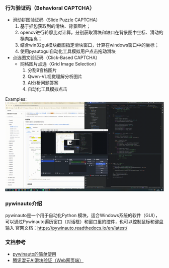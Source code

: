 ### 行为验证码（Behavioral CAPTCHA）
- 滑动拼图验证码（Slide Puzzle CAPTCHA）
    1. 基于抓包获取到的滑块、背景图片；
    2. opencv进行轮廓比对计算，分别获取滑块和缺口在背景图中坐标、滑动的横向距离；
    3. 结合win32gui模块截图指定滑块窗口，计算在windows窗口中的坐标；
    4. 使用pyautogui自动化工具模拟用户点击拖动滑块
- 点选图文验证码（Click-Based CAPTCHA）
  - 网格图片点选（Grid Image Selection）
    1. 分割9宫格图片
    2. Qwen-VL视觉理解分析图片
    3. AI分析问题答案
    4. 自动化工具模拟点击

Examples:
![demo-video.gif](./resources/example/demo-video.gif)

### pywinauto介绍
pywinauto是一个用于自动化Python 模块，适合Windows系统的软件（GUI），可以通过Pywinauto遍历窗口（对话框）和窗口里的控件，也可以控制鼠标和键盘输入
官网文档：https://pywinauto.readthedocs.io/en/latest/


### 文档参考
- [pywinauto的简单使用](https://blog.csdn.net/qq_39147299/article/details/132409817)
- [腾讯混元AI滑块验证（Web网页端）](https://github.com/sunliguo2020/learning-python/blob/563ec9712a03c16a88fdfcaa6914911a4bc2be3c/%E7%88%AC%E8%99%AB/%E6%A1%88%E4%BE%8B/%E8%85%BE%E8%AE%AF%E6%BB%91%E5%9D%97/discriminate.py)
